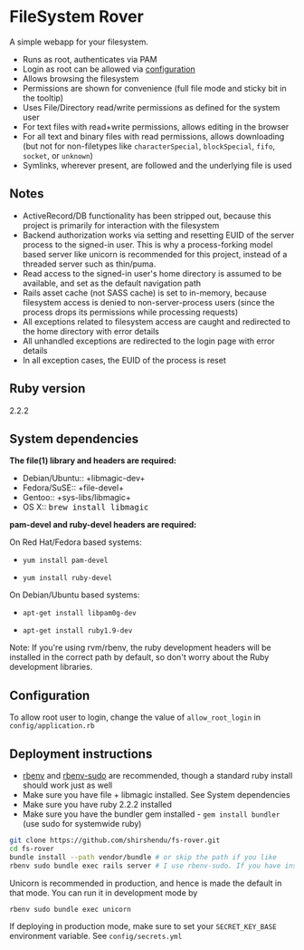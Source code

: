 # FileSystem Rover

A simple webapp for your filesystem.
- Runs as root, authenticates via PAM
- Login as root can be allowed via [configuration](#configuration)
- Allows browsing the filesystem
- Permissions are shown for convenience (full file mode and sticky bit in the tooltip)
- Uses File/Directory read/write permissions as defined for the system user
- For text files with read+write permissions, allows editing in the browser
- For all text and binary files with read permissions, allows downloading (but not for non-filetypes like `characterSpecial`, `blockSpecial`, `fifo`, `socket`, or `unknown`)
- Symlinks, wherever present, are followed and the underlying file is used

## Notes

- ActiveRecord/DB functionality has been stripped out, because this project is primarily for interaction with the filesystem
- Backend authorization works via setting and resetting EUID of the server process to the signed-in user. This is why a process-forking model based server like unicorn is recommended for this project, instead of a threaded server such as thin/puma.
- Read access to the signed-in user's home directory is assumed to be available, and set as the default navigation path
- Rails asset cache (not SASS cache) is set to in-memory, because filesystem access is denied to non-server-process users (since the process drops its permissions while processing requests)
- All exceptions related to filesystem access are caught and redirected to the home directory with error details
- All unhandled exceptions are redirected to the login page with error details
- In all exception cases, the EUID of the process is reset

## Ruby version
2.2.2

## System dependencies
**The file(1) library and headers are required:**

- Debian/Ubuntu:: +libmagic-dev+
- Fedora/SuSE::   +file-devel+
- Gentoo::        +sys-libs/libmagic+
- OS X::          <tt>brew install libmagic</tt>

**pam-devel and ruby-devel headers are required:**

On Red Hat/Fedora based systems:

- `yum install pam-devel`

- `yum install ruby-devel`

On Debian/Ubuntu based systems:

- `apt-get install libpam0g-dev`

- `apt-get install ruby1.9-dev`

Note: If you're using rvm/rbenv, the ruby development headers will be installed in the correct path by default, so don't worry about the Ruby development libraries.

## Configuration

To allow root user to login, change the value of `allow_root_login` in `config/application.rb`

## Deployment instructions

- [rbenv](https://github.com/sstephenson/rbenv) and [rbenv-sudo](https://github.com/dcarley/rbenv-sudo) are recommended, though a standard ruby install should work just as well
- Make sure you have file + libmagic installed. See System dependencies
- Make sure you have ruby 2.2.2 installed
- Make sure you have the bundler gem installed - `gem install bundler` (use sudo for systemwide ruby)

```bash
git clone https://github.com/shirshendu/fs-rover.git
cd fs-rover
bundle install --path vendor/bundle # or skip the path if you like
rbenv sudo bundle exec rails server # I use rbenv-sudo. If you have installed ruby and bundler as root, su into root and run bundle exec rails server
```

Unicorn is recommended in production, and hence is made the default in that mode.
You can run it in development mode by
```
rbenv sudo bundle exec unicorn
```

If deploying in production mode, make sure to set your `SECRET_KEY_BASE` environment variable. See `config/secrets.yml`
